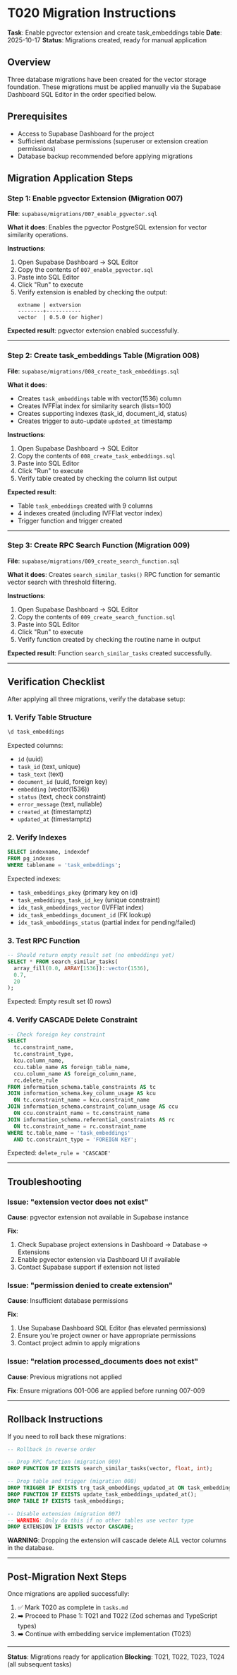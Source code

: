 # T020 Migration Instructions

**Task**: Enable pgvector extension and create task_embeddings table
**Date**: 2025-10-17
**Status**: Migrations created, ready for manual application

## Overview

Three database migrations have been created for the vector storage foundation. These migrations must be applied manually via the Supabase Dashboard SQL Editor in the order specified below.

## Prerequisites

- Access to Supabase Dashboard for the project
- Sufficient database permissions (superuser or extension creation permissions)
- Database backup recommended before applying migrations

## Migration Application Steps

### Step 1: Enable pgvector Extension (Migration 007)

**File**: `supabase/migrations/007_enable_pgvector.sql`

**What it does**: Enables the pgvector PostgreSQL extension for vector similarity operations.

**Instructions**:
1. Open Supabase Dashboard → SQL Editor
2. Copy the contents of `007_enable_pgvector.sql`
3. Paste into SQL Editor
4. Click "Run" to execute
5. Verify extension is enabled by checking the output:
   ```
   extname | extversion
   --------+-----------
   vector  | 0.5.0 (or higher)
   ```

**Expected result**: pgvector extension enabled successfully.

---

### Step 2: Create task_embeddings Table (Migration 008)

**File**: `supabase/migrations/008_create_task_embeddings.sql`

**What it does**:
- Creates `task_embeddings` table with vector(1536) column
- Creates IVFFlat index for similarity search (lists=100)
- Creates supporting indexes (task_id, document_id, status)
- Creates trigger to auto-update `updated_at` timestamp

**Instructions**:
1. Open Supabase Dashboard → SQL Editor
2. Copy the contents of `008_create_task_embeddings.sql`
3. Paste into SQL Editor
4. Click "Run" to execute
5. Verify table created by checking the column list output

**Expected result**:
- Table `task_embeddings` created with 9 columns
- 4 indexes created (including IVFFlat vector index)
- Trigger function and trigger created

---

### Step 3: Create RPC Search Function (Migration 009)

**File**: `supabase/migrations/009_create_search_function.sql`

**What it does**: Creates `search_similar_tasks()` RPC function for semantic vector search with threshold filtering.

**Instructions**:
1. Open Supabase Dashboard → SQL Editor
2. Copy the contents of `009_create_search_function.sql`
3. Paste into SQL Editor
4. Click "Run" to execute
5. Verify function created by checking the routine name in output

**Expected result**: Function `search_similar_tasks` created successfully.

---

## Verification Checklist

After applying all three migrations, verify the database setup:

### 1. Verify Table Structure

```sql
\d task_embeddings
```

Expected columns:
- `id` (uuid)
- `task_id` (text, unique)
- `task_text` (text)
- `document_id` (uuid, foreign key)
- `embedding` (vector(1536))
- `status` (text, check constraint)
- `error_message` (text, nullable)
- `created_at` (timestamptz)
- `updated_at` (timestamptz)

### 2. Verify Indexes

```sql
SELECT indexname, indexdef
FROM pg_indexes
WHERE tablename = 'task_embeddings';
```

Expected indexes:
- `task_embeddings_pkey` (primary key on id)
- `task_embeddings_task_id_key` (unique constraint)
- `idx_task_embeddings_vector` (IVFFlat index)
- `idx_task_embeddings_document_id` (FK lookup)
- `idx_task_embeddings_status` (partial index for pending/failed)

### 3. Test RPC Function

```sql
-- Should return empty result set (no embeddings yet)
SELECT * FROM search_similar_tasks(
  array_fill(0.0, ARRAY[1536])::vector(1536),
  0.7,
  20
);
```

Expected: Empty result set (0 rows)

### 4. Verify CASCADE Delete Constraint

```sql
-- Check foreign key constraint
SELECT
  tc.constraint_name,
  tc.constraint_type,
  kcu.column_name,
  ccu.table_name AS foreign_table_name,
  ccu.column_name AS foreign_column_name,
  rc.delete_rule
FROM information_schema.table_constraints AS tc
JOIN information_schema.key_column_usage AS kcu
  ON tc.constraint_name = kcu.constraint_name
JOIN information_schema.constraint_column_usage AS ccu
  ON ccu.constraint_name = tc.constraint_name
JOIN information_schema.referential_constraints AS rc
  ON tc.constraint_name = rc.constraint_name
WHERE tc.table_name = 'task_embeddings'
  AND tc.constraint_type = 'FOREIGN KEY';
```

Expected: `delete_rule = 'CASCADE'`

---

## Troubleshooting

### Issue: "extension vector does not exist"

**Cause**: pgvector extension not available in Supabase instance

**Fix**:
1. Check Supabase project extensions in Dashboard → Database → Extensions
2. Enable pgvector extension via Dashboard UI if available
3. Contact Supabase support if extension not listed

### Issue: "permission denied to create extension"

**Cause**: Insufficient database permissions

**Fix**:
1. Use Supabase Dashboard SQL Editor (has elevated permissions)
2. Ensure you're project owner or have appropriate permissions
3. Contact project admin to apply migrations

### Issue: "relation processed_documents does not exist"

**Cause**: Previous migrations not applied

**Fix**: Ensure migrations 001-006 are applied before running 007-009

---

## Rollback Instructions

If you need to roll back these migrations:

```sql
-- Rollback in reverse order

-- Drop RPC function (migration 009)
DROP FUNCTION IF EXISTS search_similar_tasks(vector, float, int);

-- Drop table and trigger (migration 008)
DROP TRIGGER IF EXISTS trg_task_embeddings_updated_at ON task_embeddings;
DROP FUNCTION IF EXISTS update_task_embeddings_updated_at();
DROP TABLE IF EXISTS task_embeddings;

-- Disable extension (migration 007)
-- WARNING: Only do this if no other tables use vector type
DROP EXTENSION IF EXISTS vector CASCADE;
```

**WARNING**: Dropping the extension will cascade delete ALL vector columns in the database.

---

## Post-Migration Next Steps

Once migrations are applied successfully:

1. ✅ Mark T020 as complete in `tasks.md`
2. ➡️ Proceed to Phase 1: T021 and T022 (Zod schemas and TypeScript types)
3. ➡️ Continue with embedding service implementation (T023)

---

**Status**: Migrations ready for application
**Blocking**: T021, T022, T023, T024 (all subsequent tasks)
